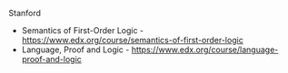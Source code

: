 
Stanford 
- Semantics of First-Order Logic - https://www.edx.org/course/semantics-of-first-order-logic
- Language, Proof and Logic - https://www.edx.org/course/language-proof-and-logic
